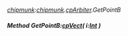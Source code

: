 _[chipmunk](../../modules/chipmunk/chipmunk-module.md):[chipmunk](../../modules/chipmunk/chipmunk-module.md).[cpArbiter](../../modules/chipmunk/chipmunk-cparbiter.md).GetPointB_
##### Method GetPointB:[cpVect](../../modules/chipmunk/chipmunk-cpvect.md)( i:[Int](../../modules/wonkey/wonkey-types-int.md) )
